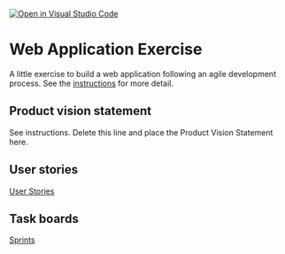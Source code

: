 [![Open in Visual Studio Code](https://classroom.github.com/assets/open-in-vscode-c66648af7eb3fe8bc4f294546bfd86ef473780cde1dea487d3c4ff354943c9ae.svg)](https://classroom.github.com/online_ide?assignment_repo_id=8881780&assignment_repo_type=AssignmentRepo)
# Web Application Exercise

A little exercise to build a web application following an agile development process. See the [instructions](instructions.md) for more detail.

## Product vision statement

See instructions. Delete this line and place the Product Vision Statement here.

## User stories

[User Stories](https://github.com/software-students-fall2022/web-app-exercise-team-17-1/issues)

## Task boards

[Sprints](https://github.com/software-students-fall2022/web-app-exercise-team-17-1/projects?query=is%3Aopen)

